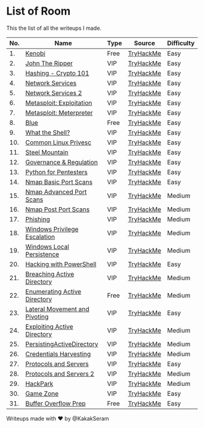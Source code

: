 # List of Room

This the list of all the writeups I made.

|No.|Name|Type|Source|Difficulty|
|---|----|----|------|----------|
|1.|[Kenobi](./Kenobi/README.md)|Free|[TryHackMe](https://tryhackme.com/r/room/kenobi)|Easy|
|2.|[John The Ripper](./JohnTheRipper/README.md)|VIP|[TryHackMe](https://tryhackme.com/room/johntheripper0)|Easy|
|3.|[Hashing - Crypto 101](./HashingCrypto101/README.md)|VIP|[TryHackMe](https://tryhackme.com/room/hashingcrypto101)|Easy|
|4.|[Network Services](./NetworkServices/README.md)|VIP|[TryHackMe](https://tryhackme.com/room/networkservices)|Easy|
|5.|[Network Services 2](./NetworkServices2/README.md)|VIP|[TryHackMe](https://tryhackme.com/room/networkservices2)|Easy|
|6.|[Metasploit: Exploitation](./MetasploitExploitation/README.md)|VIP|[TryHackMe](https://tryhackme.com/room/metasploitexploitation)|Easy|
|7.|[Metasploit: Meterpreter](./MetasploitMeterpreter/README.md)|VIP|[TryHackMe](https://tryhackme.com/room/meterpreter)|Easy|
|8.|[Blue](./Blue/README.md)|Free|[TryHackMe](https://tryhackme.com/room/blue)|Easy|
|9.|[What the Shell?](./WhatTheShell/README.md)|VIP|[TryHackMe](https://tryhackme.com/room/introtoshells)|Easy|
|10.|[Common Linux Privesc](./CommonLinuxPrivesc/README.md)|VIP|[TryHackMe](https://tryhackme.com/room/commonlinuxprivesc)|Easy|
|11.|[Steel Mountain](./SteelMountain/README.md)|VIP|[TryHackMe](https://tryhackme.com/room/steelmountain)|Easy|
|12.|[Governance & Regulation](./GovernanceRegulation/README.md)|VIP|[TryHackMe](https://tryhackme.com/r/room/cybergovernanceregulation)|Easy|
|13.|[Python for Pentesters](./PythonforPentesters/README.md)|VIP|[TryHackMe](https://tryhackme.com/room/pythonforcybersecurity)|Easy|
|14.|[Nmap Basic Port Scans](./NmapBasicPortScans/README.md)|VIP|[TryHackMe](https://tryhackme.com/r/room/nmap02)|Easy|
|15.|[Nmap Advanced Port Scans](./NmapAdvancedPortScans/README.md)|VIP|[TryHackMe](https://tryhackme.com/r/room/nmap03)|Medium|
|16.|[Nmap Post Port Scans](./NmapPostPortScans/README.md)|VIP|[TryHackMe](https://tryhackme.com/r/room/nmap04)|Medium|
|17.|[Phishing](./Phishing/README.md)|VIP|[TryHackMe](https://tryhackme.com/r/room/phishingyl)|Medium|
|18.|[Windows Privilege Escalation](./WindowsPrivilegeEscalation/README.md)|VIP|[TryHackMe](https://tryhackme.com/r/room/windowsprivesc20)|Medium|
|19.|[Windows Local Persistence](./WindowsLocalPersistence/README.md)|VIP|[TryHackMe](https://tryhackme.com/r/room/windowslocalpersistence)|Medium|
|20.|[Hacking with PowerShell](./HackingWithPowerShell/README.md)|VIP|[TryHackMe](https://tryhackme.com/r/room/powershell)|Easy|
|21.|[Breaching Active Directory](./BreachingActiveDirectory/README.md)|VIP|[TryHackMe](https://tryhackme.com/r/room/breachingad)|Medium|
|22.|[Enumerating Active Directory](./EnumeratingActiveDirectory/README.md)|Free|[TryHackMe](https://tryhackme.com/r/room/adenumeration)|Medium|
|23.|[Lateral Movement and Pivoting](./LateralMovementAndPivoting/README.md)|VIP|[TryHackMe](https://tryhackme.com/r/room/lateralmovementandpivoting)|Easy|
|24.|[Exploiting Active Directory](./ExploitingActiveDirectory/README.md)|VIP|[TryHackMe](https://tryhackme.com/r/room/exploitingad)|Medium|
|25.|[PersistingActiveDirectory](./PersistingActiveDirectory/README.md)|VIP|[TryHackMe](https://tryhackme.com/r/room/persistingad)|Medium|
|26.|[Credentials Harvesting](./CredentialsHarvesting/README.md)|VIP|[TryHackMe](https://tryhackme.com/r/room/credharvesting)|Medium|
|27.|[Protocols and Servers](./ProtocolsAndServers/README.md)|VIP|[TryHackMe](https://tryhackme.com/r/room/protocolsandservers)|Easy|
|28.|[Protocols and Servers 2](./ProtocolsAndServers2/README.md)|VIP|[TryHackMe](https://tryhackme.com/r/room/protocolsandservers2)|Medium|
|29.|[HackPark](./HackPark/README.md)|VIP|[TryHackMe](https://tryhackme.com/r/room/hackpark)|Medium|
|30.|[Game Zone](./GameZone/README.md)|VIP|[TryHackMe](https://tryhackme.com/r/room/gamezone)|Easy|
|31.|[Buffer Overflow Prep](./BufferOverflowPrep/README.md)|Free|[TryHackMe](https://tryhackme.com/r/room/bufferoverflowprep)|Easy|

Writeups made with :heart: by @KakakSeram
